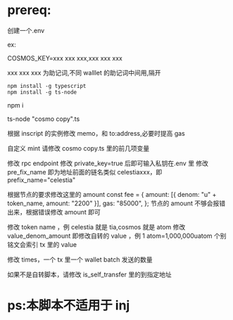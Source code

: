 # **prereq:**

创建一个.env

ex:

COSMOS_KEY=xxx xxx xxx,xxx xxx xxx

xxx xxx xxx 为助记词,不同 walllet 的助记词中间用,隔开

```
npm install -g typescript
npm install -g ts-node
```

npm i

ts-node "cosmo copy".ts

根据 inscript 的实例修改 memo，和 to:address,必要时提高 gas

自定义 mint 请修改 cosmo copy.ts 里的前几项变量

修改 rpc endpoint
修改 private_key=true 后即可输入私钥在.env 里
修改 pre_fix_name 即为地址前面的链名类似 celestiaxxx，即 prefix_name="celestia"

根据节点的要求修改这里的 amount
const fee = {
amount: [{ denom: "u" + token_name, amount: "2200" }],
gas: "85000",
};
节点的 amount 不够会报错出来，根据错误修改 amount 即可

修改 token name ，例 celestia 就是 tia,cosmos 就是 atom
修改 value_denom_amount 即修改自转的 value ，例 1 atom=1,000,000uatom
个别铭文会索引 tx 里的 value

修改 times，一个 tx 里一个 wallet batch 发送的数量

如果不是自转脚本，请修改 is_self_transfer 里的到指定地址

# **ps:本脚本不适用于 inj**
